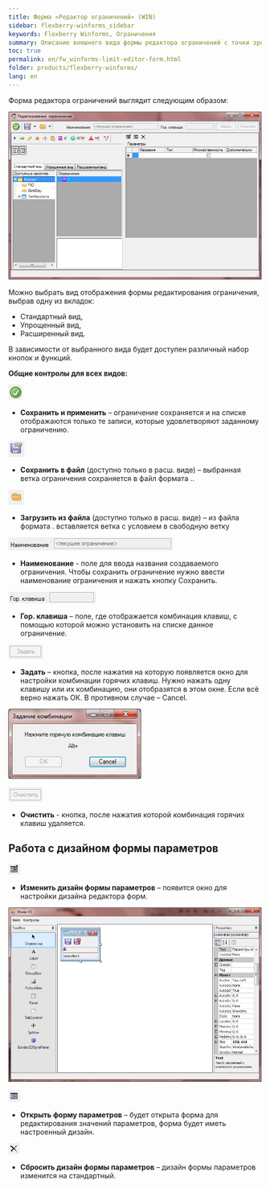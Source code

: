 ```yaml
---
title: Форма «Редактор ограничений» (WIN)
sidebar: flexberry-winforms_sidebar
keywords: Flexberry Winforms, Ограничения
summary: Описание внешнего вида формы редактора ограничений с точки зрения пользователя
toc: true
permalink: en/fw_winforms-limit-editor-form.html
folder: products/flexberry-winforms/
lang: en
---
```


Форма редактора ограничений выглядит следующим образом:

![](/images/pages/products/flexberry-winforms/subsystems/limits/limit-editor-form/1.png)

Можно выбрать вид отображения формы редактирования ограничения, выбрав одну из вкладок: 
* Стандартный вид, 
* Упрощенный вид,
* Расширенный вид. 

В зависимости от выбранного вида будет доступен различный набор кнопок и функций. 

__Общие контролы для всех видов:__

![](/images/pages/products/flexberry-winforms/subsystems/limits/limit-editor-form/2.png)

 - __Сохранить и применить__ – ограничение сохраняется
и на списке отображаются только те записи, которые удовлетворяют заданному
ограничению. 

![](/images/pages/products/flexberry-winforms/subsystems/limits/limit-editor-form/3.png)

 - __Сохранить в файл__ (доступно
только в расш. виде) – выбранная ветка ограничения сохраняется в файл
формата .. 


![](/images/pages/products/flexberry-winforms/subsystems/limits/limit-editor-form/4.png)

 - __Загрузить из файла__ (доступно
только в расш. виде) – из файла формата . вставляется ветка с условием в свободную ветку 


![](/images/pages/products/flexberry-winforms/subsystems/limits/limit-editor-form/5.png)

 - __Наименование__ - поле для ввода названия создаваемого
ограничения. Чтобы сохранить ограничение нужно ввести наименование ограничения
и нажать кнопку Сохранить. 


![](/images/pages/products/flexberry-winforms/subsystems/limits/limit-editor-form/6.png)

 - __Гор. клавиша__ – поле, где отображается комбинация
клавиш, с помощью которой можно установить на списке данное ограничение. 


![](/images/pages/products/flexberry-winforms/subsystems/limits/limit-editor-form/7.png)

 - __Задать__ – кнопка, после
нажатия на которую появляется окно для настройки комбинации горячих клавиш. Нужно
нажать одну клавишу или их комбинацию, они отобразятся в этом окне. Если всё
верно нажать ОК. В противном случае – Cancel.


![](/images/pages/products/flexberry-winforms/subsystems/limits/limit-editor-form/8.png)


![](/images/pages/products/flexberry-winforms/subsystems/limits/limit-editor-form/9.png)

- __Очистить__ - кнопка, после нажатия которой комбинация
горячих клавиш удаляется. 


## Работа с дизайном формы параметров

![](/images/pages/products/flexberry-winforms/subsystems/limits/limit-editor-form/37.png)

 - __Изменить дизайн формы параметров__ – появится окно для настройки дизайна редактора форм.

![](/images/pages/products/flexberry-winforms/subsystems/limits/limit-editor-form/15.png)


![](/images/pages/products/flexberry-winforms/subsystems/limits/limit-editor-form/38.png)
 - __Открыть форму параметров__ – будет открыта форма для редактирования значений параметров, форма
будет иметь настроенный дизайн. 


![](/images/pages/products/flexberry-winforms/subsystems/limits/limit-editor-form/39.png)
 - __Сбросить дизайн формы параметров__ – дизайн формы параметров изменится на стандартный.
